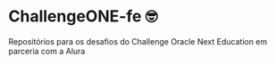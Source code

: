# ChallengeONE-fe 🤓
Repositórios para os desafios do Challenge Oracle Next Education em parceria com a Alura
